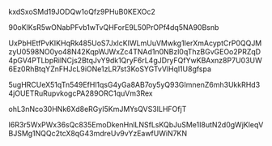 kxdSxoSMd19JODQw1oQfz9PHuB0KEXOc2

90oKlKsR5wONabPFvb1wTvQHForE9L50PrOPf4dq5NA90Bsnb

UxPbHEtfPvKIKHqRk485UoS7JxIcKIWLmUuVMwkg1IerXmAcyptCrP0QQJMzyU0598NO0yo48N42KqpWJWxZc4TNAd1n0NBzl0qThzBGvGEOo2PRZqD4pGV4PTLbpRilNCjs2BtqJvY9dk1QryF6rL4gJDryFQfYwKBAxnz8P7U03UW6Ez0RhBtqYZnFHJcL9iONe1zLR7st3KoSYGTvVlHql1U8gfspa

5ugHRCUeX51qTn549EfHl1qsG4yGa8AB7oy5yQ93GImnenZ6mh3UkkRHd34jOUETRuRupvkogcPA289ORC1quVm3Rex

ohL3nNco30HNk6Xd8eRGyI5KmJMYsQVS3ILHFOfjT

I6R3r5WxPWx36sQc835EmoDkenHnlLNSfLsKQbJuSMe1I8utN2d0gWjKleqVBJSMg1NQQc2tcX8qG43mdreUv9vYzEawfUWiN7KN
